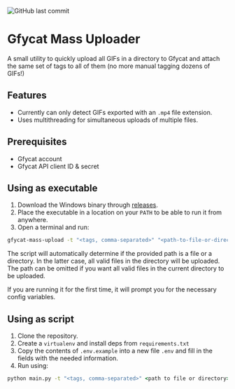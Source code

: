 ![GitHub last commit](https://img.shields.io/github/last-commit/kvdomingo/gfycat-mass-uploader?style=for-the-badge)

# Gfycat Mass Uploader

A small utility to quickly upload all GIFs in a directory 
to Gfycat and attach the same set of tags to all of them (no more
manual tagging dozens of GIFs!)

## Features
- Currently can only detect GIFs exported with an `.mp4` file extension. 
- Uses multithreading for simultaneous uploads of multiple files.

## Prerequisites
- Gfycat account
- Gfycat API client ID & secret

## Using as executable
1. Download the Windows binary through
[releases](https://github.com/kvdomingo/gfycat-mass-uploader/releases).
2. Place the executable in a location on your `PATH` to be able to run it from
anywhere. 
3. Open a terminal and run:
```cmd
gfycat-mass-upload -t "<tags, comma-separated>" "<path-to-file-or-directory>"
```
The script will automatically determine if the provided path is a file or a
directory. In the latter case, all valid files in the directory will be
uploaded. The path can be omitted if you want all valid files in the current
directory to be uploaded.

If you are running it for the first time, it will prompt you for the necessary
config variables.

## Using as script
1. Clone the repository.
2. Create a `virtualenv` and install deps from `requirements.txt`
3. Copy the contents of `.env.example` into a new file `.env` and fill
in the fields with the needed information.
4. Run using:
```cmd
python main.py -t "<tags, comma-separated>" <path to file or directory>
```
